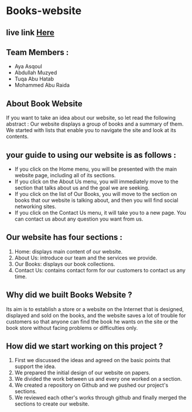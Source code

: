 # Books-website
## live link [Here](https://gsg-fc02.github.io/Books-website/)

## Team Members : 

* Aya Asqoul
* Abdullah Muzyed
* Tuqa Abu Hatab
* Mohammed Abu Raida


## About Book Website

If you want to take an idea about our website, so let read the following abstract :
Our website displays a group of books and a summary of them. 
We started with lists that enable you to navigate the site and look at its contents.

## your guide to using our website is as follows :

* If you click on the Home menu, you will be presented with the main website page, including all of its sections.
* If you click on the About Us menu, you will immediately move to the section that talks about us and the goal we are seeking.
* If you click on the list of Our Books, you will move to the section on books that our website is talking about, and then you will find social networking sites.
* If you click on the Contact Us menu, it will take you to a new page. You can contact us about any question you want from us.

## Our website has four  sections : 

1. Home: displays main content of our website.
2. About Us: introduce our team and the services we provide. 
3. Our Books: displays our book collections. 
5. Contact Us: contains contact form for our customers to contact us any time. 

## Why did we built Books Website ? 

Its aim is to establish a store or a website on the Internet that is designed, displayed and sold on the books, and the website saves a lot of trouble for customers so that anyone can find the book he wants on the site or the book store without facing problems or difficulties only.


## How did we start working on this project ?

1. First we discussed the ideas and agreed on the basic points that support the idea. 
2. We prepared the initial design of our website on papers. 
3. We divided the work between us and every one worked on a section. 
4. We created a repository on Github and we pushed our project's sections. 
5. We reviewed each other's works through github and finally merged the sections to create our website.
